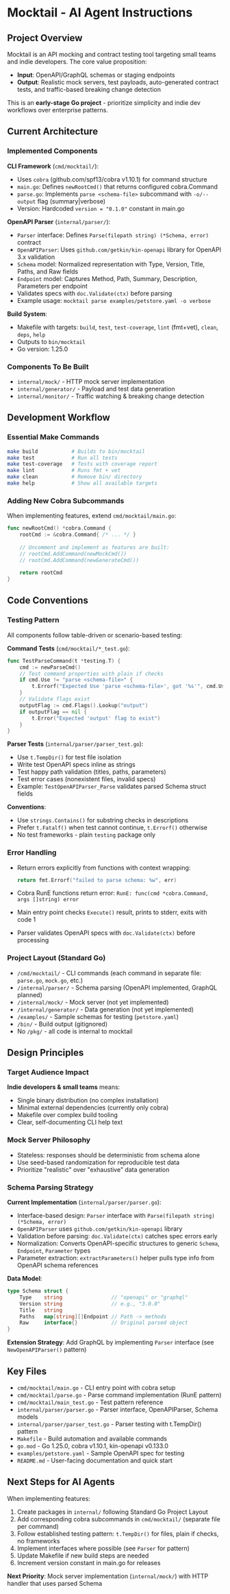 # Mocktail - AI Agent Instructions

## Project Overview

Mocktail is an API mocking and contract testing tool targeting small teams and indie developers. The core value proposition:

- **Input**: OpenAPI/GraphQL schemas or staging endpoints
- **Output**: Realistic mock servers, test payloads, auto-generated contract tests, and traffic-based breaking change detection

This is an **early-stage Go project** - prioritize simplicity and indie dev workflows over enterprise patterns.

## Current Architecture

### Implemented Components

**CLI Framework** (`cmd/mocktail/`):

- Uses `cobra` (github.com/spf13/cobra v1.10.1) for command structure
- `main.go`: Defines `newRootCmd()` that returns configured cobra.Command
- `parse.go`: Implements `parse <schema-file>` subcommand with `-o/--output` flag (summary|verbose)
- Version: Hardcoded `version = "0.1.0"` constant in main.go

**OpenAPI Parser** (`internal/parser/`):

- `Parser` interface: Defines `Parse(filepath string) (*Schema, error)` contract
- `OpenAPIParser`: Uses `github.com/getkin/kin-openapi` library for OpenAPI 3.x validation
- `Schema` model: Normalized representation with Type, Version, Title, Paths, and Raw fields
- `Endpoint` model: Captures Method, Path, Summary, Description, Parameters per endpoint
- Validates specs with `doc.Validate(ctx)` before parsing
- Example usage: `mocktail parse examples/petstore.yaml -o verbose`

**Build System**:

- Makefile with targets: `build`, `test`, `test-coverage`, `lint` (fmt+vet), `clean`, `deps`, `help`
- Outputs to `bin/mocktail`
- Go version: 1.25.0

### Components To Be Built

- `internal/mock/` - HTTP mock server implementation  
- `internal/generator/` - Payload and test data generation
- `internal/monitor/` - Traffic watching & breaking change detection

## Development Workflow

### Essential Make Commands

```bash
make build           # Builds to bin/mocktail
make test            # Run all tests
make test-coverage   # Tests with coverage report
make lint            # Runs fmt + vet
make clean           # Remove bin/ directory
make help            # Show all available targets
```

### Adding New Cobra Subcommands

When implementing features, extend `cmd/mocktail/main.go`:

```go
func newRootCmd() *cobra.Command {
    rootCmd := &cobra.Command{ /* ... */ }
    
    // Uncomment and implement as features are built:
    // rootCmd.AddCommand(newMockCmd())
    // rootCmd.AddCommand(newGenerateCmd())
    
    return rootCmd
}
```

## Code Conventions

### Testing Pattern

All components follow table-driven or scenario-based testing:

**Command Tests** (`cmd/mocktail/*_test.go`):

```go
func TestParseCommand(t *testing.T) {
    cmd := newParseCmd()
    // Test command properties with plain if checks
    if cmd.Use != "parse <schema-file>" {
        t.Errorf("Expected Use 'parse <schema-file>', got '%s'", cmd.Use)
    }
    // Validate flags exist
    outputFlag := cmd.Flags().Lookup("output")
    if outputFlag == nil {
        t.Error("Expected 'output' flag to exist")
    }
}
```

**Parser Tests** (`internal/parser/parser_test.go`):

- Use `t.TempDir()` for test file isolation
- Write test OpenAPI specs inline as strings
- Test happy path validation (titles, paths, parameters)
- Test error cases (nonexistent files, invalid specs)
- Example: `TestOpenAPIParser_Parse` validates parsed Schema struct fields

**Conventions**:

- Use `strings.Contains()` for substring checks in descriptions
- Prefer `t.Fatalf()` when test cannot continue, `t.Errorf()` otherwise
- No test frameworks - plain `testing` package only

### Error Handling

- Return errors explicitly from functions with context wrapping:

  ```go
  return fmt.Errorf("failed to parse schema: %w", err)
  ```

- Cobra RunE functions return error: `RunE: func(cmd *cobra.Command, args []string) error`
- Main entry point checks `Execute()` result, prints to stderr, exits with code 1
- Parser validates OpenAPI specs with `doc.Validate(ctx)` before processing

### Project Layout (Standard Go)

- `/cmd/mocktail/` - CLI commands (each command in separate file: `parse.go`, `mock.go`, etc.)
- `/internal/parser/` - Schema parsing (OpenAPI implemented, GraphQL planned)
- `/internal/mock/` - Mock server (not yet implemented)
- `/internal/generator/` - Data generation (not yet implemented)
- `/examples/` - Sample schemas for testing (`petstore.yaml`)
- `/bin/` - Build output (gitignored)
- No `/pkg/` - all code is internal to mocktail

## Design Principles

### Target Audience Impact

**Indie developers & small teams** means:

- Single binary distribution (no complex installation)
- Minimal external dependencies (currently only cobra)
- Makefile over complex build tooling
- Clear, self-documenting CLI help text

### Mock Server Philosophy

- Stateless: responses should be deterministic from schema alone
- Use seed-based randomization for reproducible test data
- Prioritize "realistic" over "exhaustive" data generation

### Schema Parsing Strategy

**Current Implementation** (`internal/parser/parser.go`):

- Interface-based design: `Parser` interface with `Parse(filepath string) (*Schema, error)`
- `OpenAPIParser` uses `github.com/getkin/kin-openapi` library
- Validation before parsing: `doc.Validate(ctx)` catches spec errors early
- Normalization: Converts OpenAPI-specific structures to generic `Schema`, `Endpoint`, `Parameter` types
- Parameter extraction: `extractParameters()` helper pulls type info from OpenAPI schema references

**Data Model**:

```go
type Schema struct {
    Type    string                // "openapi" or "graphql"
    Version string                // e.g., "3.0.0"
    Title   string
    Paths   map[string][]Endpoint // Path -> methods
    Raw     interface{}           // Original parsed object
}
```

**Extension Strategy**: Add GraphQL by implementing `Parser` interface (see `NewOpenAPIParser()` pattern)

## Key Files

- `cmd/mocktail/main.go` - CLI entry point with cobra setup
- `cmd/mocktail/parse.go` - Parse command implementation (RunE pattern)
- `cmd/mocktail/main_test.go` - Test pattern reference
- `internal/parser/parser.go` - Parser interface, OpenAPIParser, Schema models
- `internal/parser/parser_test.go` - Parser testing with t.TempDir() pattern
- `Makefile` - Build automation and available commands
- `go.mod` - Go 1.25.0, cobra v1.10.1, kin-openapi v0.133.0
- `examples/petstore.yaml` - Sample OpenAPI spec for testing
- `README.md` - User-facing documentation and quick start

## Next Steps for AI Agents

When implementing features:

1. Create packages in `internal/` following Standard Go Project Layout
2. Add corresponding cobra subcommands in `cmd/mocktail/` (separate file per command)
3. Follow established testing pattern: `t.TempDir()` for files, plain if checks, no frameworks
4. Implement interfaces where possible (see `Parser` for pattern)
5. Update Makefile if new build steps are needed
6. Increment version constant in main.go for releases

**Next Priority**: Mock server implementation (`internal/mock/`) with HTTP handler that uses parsed Schema
